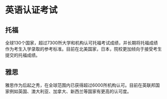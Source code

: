 # 英语认证考试

## 托福

全球130个国家，超过7300所大学和机构认可托福考试成绩，并长期将托福成绩作为考生入学录取的参考标准。目前在北美国家，日本，院校更加倾向于接受考生提交的托福成绩。

## 雅思

雅思作为后起之秀，在全球范围内已获得超过6000所机构认可。目前在英联邦国家例如英国、澳大利亚、加拿大、新西兰等国家有更高的认可度。

